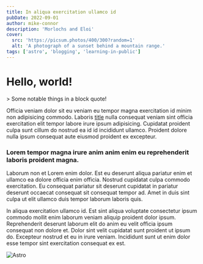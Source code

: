 ```yaml
---
title: In aliqua exercitation ullamco id
pubDate: 2022-09-01
author: mike-connor
description: 'Morlochs and Eloi'
cover:
  src: 'https://picsum.photos/400/300?random=1'
  alt: 'A photograph of a sunset behind a mountain range.'
tags: ['astro', 'blogging', 'learning-in-public']
---
```


# Hello, world!

<div>
  > Some notable things in a block quote!
</div>

Officia veniam dolor sit eu veniam eu tempor magna exercitation id minim non
adipisicing commodo. Laboris [title](https://www.example.com) nulla consequat veniam sint officia exercitation
elit tempor labore irure ipsum adipisicing. Cupidatat proident culpa sunt cillum
do nostrud ea id id incididunt ullamco. Proident dolore nulla ipsum consequat
aute eiusmod proident ex excepteur.

### Lorem tempor magna irure anim anim enim eu reprehenderit laboris proident magna.

Laborum non et Lorem enim dolor. Est eu deserunt aliqua pariatur enim et ullamco
ea dolore officia enim officia. Nostrud cupidatat culpa commodo exercitation. Eu
consequat pariatur sit deserunt cupidatat in pariatur deserunt occaecat
consequat sit consequat tempor ad. Amet in duis sint culpa ut elit ullamco duis
tempor laborum laboris quis.

In aliqua exercitation ullamco id. Est sint aliqua voluptate consectetur ipsum
commodo mollit enim laborum veniam aliquip proident dolor ipsum. Reprehenderit
deserunt laborum elit do anim eu velit officia ipsum consequat non dolore et.
Dolor sint velit cupidatat sunt proident ut ipsum do. Excepteur nostrud et eu in
irure veniam. Incididunt sunt ut enim dolor esse tempor sint exercitation
consequat ex est.

![Astro](https://picsum.photos/800/300)

<!-- TODO - create mdx -->
